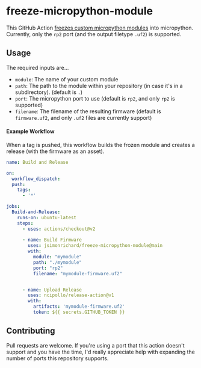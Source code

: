 # freeze-micropython-module
This GitHub Action [freezes custom micropython modules](http://docs.micropython.org/en/v1.9.3/unix/reference/constrained.html?highlight=frozen%20module) into micropython. Currently, only the `rp2` port (and the output filetype `.uf2`) is supported.

## Usage
The required inputs are...

* `module`: The name of your custom module
* `path`: The path to the module within your repository (in case it's in a subdirectory). (default is `.`)
* `port`: The micropython port to use (default is `rp2`, and only `rp2` is supported)
* `filename`: The filename of the resulting firmware (default is `firmware.uf2`, and only `.uf2` files are currently support)

#### Example Workflow
When a tag is pushed, this workflow builds the frozen module and creates a release (with the firmware as an asset).

```yaml
name: Build and Release

on:
  workflow_dispatch:
  push:
    tags:
      - '*'

jobs:
  Build-and-Release:
    runs-on: ubuntu-latest
    steps:
      - uses: actions/checkout@v2
      
      - name: Build Firmware
        uses: jsimonrichard/freeze-micropython-module@main
        with:
          module: "mymodule"
          path: "./mymodule"
          port: "rp2"
          filename: "mymodule-firmware.uf2"


      - name: Upload Release
        uses: ncipollo/release-action@v1
        with:
          artifacts: 'mymodule-firmware.uf2'
          token: ${{ secrets.GITHUB_TOKEN }}
```

## Contributing

Pull requests are welcome. If you're using a port that this action doesn't support and you have the time, I'd really appreciate help with expanding the number of ports this repository supports.

